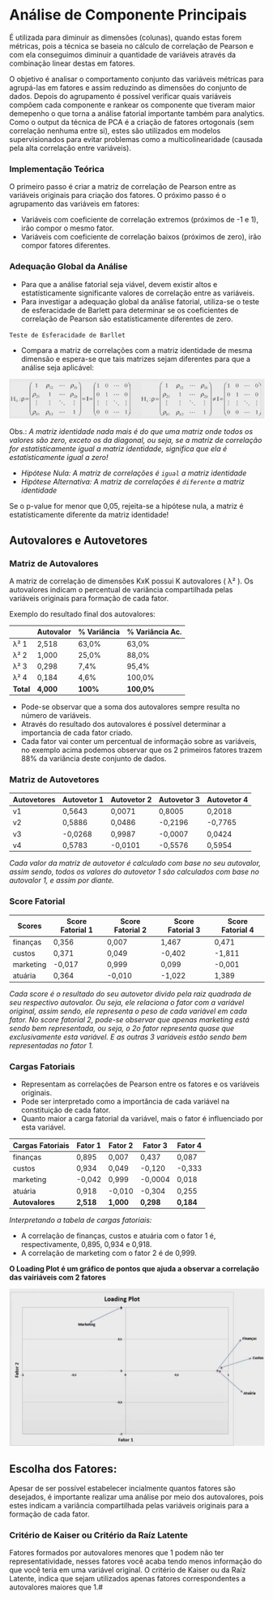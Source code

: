 # Análise de Componente Principais

É utilizada para diminuir as dimensões (colunas), quando estas forem métricas, pois a técnica se baseia no cálculo de correlação de Pearson e com ela conseguimos diminuir a quantidade de variáveis através da combinação linear destas em fatores.

O objetivo é analisar o comportamento conjunto das variáveis métricas para agrupá-las em fatores e assim reduzindo as dimensões do conjunto de dados.
Depois do agrupamento é possível verificar quais variáveis compõem cada componente e rankear os componente que tiveram maior demepenho o que torna a análise fatorial importante também para analytics.
Como o output da técnica de PCA é a criação de fatores ortogonais (sem correlação nenhuma entre si), estes são utilizados em modelos supervisionados para evitar problemas como a multicolinearidade (causada pela alta correlação entre variáveis).

### Implementação Teórica

O primeiro passo é criar a matriz de correlação de Pearson entre as variáveis originais para criação dos fatores. O próximo passo é o agrupamento das variáveis em fatores:
- Variáveis com coeficiente de correlação extremos (próximos de -1 e 1), irão compor o mesmo fator.
- Variáveis com coeficiente de correlação baixos (próximos de zero), irão compor fatores diferentes.

### Adequação Global da Análise
- Para que a análise fatorial seja viável, devem existir altos e estatísticamente significante valores de correlação entre as variáveis. 
- Para investigar a adequação global da análise fatorial, utiliza-se o teste de esferacidade de Barlett para determinar se os coeficientes de correlação de Pearson são estatísticamente diferentes de zero.

``Teste de Esferacidade de Barllet``
- Compara a matriz de correlações com a matriz identidade de mesma dimensão e espera-se que tais matrizes sejam diferentes para que a análise seja aplicável:

![alt text](png/image.png)

Obs.: *A matriz identidade nada mais é do que uma matriz onde todos os valores são zero, exceto os da diagonal, ou seja, se a matriz de correlação for estatísticamente igual a matriz identidade, significa que ela é estatísticamente igual a zero!*

- *Hipótese Nula: A matriz de correlações é ``igual`` a matriz identidade*
- *Hipótese Alternativa: A matriz de correlações é ``diferente`` a matriz identidade*

Se o p-value for menor que 0,05, rejeita-se a hipótese nula, a matriz é estatísticamente diferente da matriz identidade!

## Autovalores e Autovetores

### Matriz de Autovalores

A matriz de correlação de dimensões KxK possui K autovalores ( λ² ). Os autovalores indicam o percentual de variância compartilhada pelas variáveis originais para formação de cada fator.

Exemplo do resultado final dos autovalores:

|             | Autovalor | % Variância | % Variância Ac. |
|-------------|-----------|-------------|-----------------|
| λ² 1        | 2,518     | 63,0%       | 63,0%           |
| λ² 2        | 1,000     | 25,0%       | 88,0%           |
| λ² 3        | 0,298     | 7,4%        | 95,4%           |
| λ² 4        | 0,184     | 4,6%        | 100,0%          |
| **Total**   | **4,000** | **100%**    | **100,0%**      |


- Pode-se observar que a soma dos autovalores sempre resulta no número de variáveis.
- Através do resultado dos autovalores é possível determinar a importancia de cada fator criado.
- Cada fator vai conter um percentual de informação sobre as variáveis, no exemplo acima podemos observar que os 2 primeiros fatores trazem 88% da variância deste conjunto de dados.

### Matriz de Autovetores

| Autovetores | Autovetor 1 | Autovetor 2 | Autovetor 3 | Autovetor 4 |
|-------------|-------------|-------------|-------------|-------------|
| v1          | 0,5643     | 0,0071      | 0,8005      | 0,2018      |
| v2          | 0,5886     | 0,0486      | -0,2196     | -0,7765     |
| v3          | -0,0268    | 0,9987      | -0,0007     | 0,0424      |
| v4          | 0,5783     | -0,0101     | -0,5576     | 0,5954      |

*Cada valor da matriz de autovetor é calculado com base no seu autovalor, assim sendo, todos os valores do autovetor 1 são calculados com base no autovalor 1, e assim por diante.*

### Score Fatorial

| Scores    | Score Fatorial 1 | Score Fatorial 2 | Score Fatorial 3 | Score Fatorial 4 |
|-----------|------------------|------------------|------------------|------------------|
| finanças  | 0,356           | 0,007            | 1,467            | 0,471            |
| custos    | 0,371           | 0,049            | -0,402           | -1,811           |
| marketing | -0,017          | 0,999            | 0,099            | -0,001           |
| atuária   | 0,364           | -0,010           | -1,022           | 1,389            |

*Cada score é o resultado do seu autovetor divido pela raiz quadrada de seu respectivo autovalor. Ou seja, ele relaciona o fator com a variável original, assim sendo, ele representa o peso de cada variável em cada fator. No score fatorial 2, pode-se observar que apenas marketing está sendo bem representada, ou seja, o 2o fator representa quase que exclusivamente esta variável. E as outras 3 variáveis estão sendo bem representadas no fator 1.*

### Cargas Fatoriais

- Representam as correlações de Pearson entre os fatores e os variáveis originais.
- Pode ser interpretado como a importância de cada variável na constituição de cada fator.
- Quanto maior a carga fatorial da variável, mais o fator é influenciado por esta variável.

| Cargas Fatoriais | Fator 1 | Fator 2 | Fator 3 | Fator 4 |
|------------------|---------|---------|---------|---------|
| finanças         | 0,895   | 0,007   | 0,437   | 0,087   |
| custos           | 0,934   | 0,049   | -0,120  | -0,333  |
| marketing        | -0,042  | 0,999   | -0,0004 | 0,018   |
| atuária          | 0,918   | -0,010  | -0,304  | 0,255   |
| **Autovalores**  | **2,518** | **1,000** | **0,298** | **0,184** |

*Interpretando a tabela de cargas fatoriais:* 

- A correlação de finanças, custos e atuária com o fator 1 é, respectivamente, 0,895, 0,934 e 0,918.
- A correlação de marketing com o fator 2 é de 0,999.

**O Loading Plot é um gráfico de pontos que ajuda a observar a correlação das vairiáveis com 2 fatores**

![alt text](png/image-1.png)

## Escolha dos Fatores:

Apesar de ser possível estabelecer incialmente quantos fatores são desejados, é importante realizar uma análise por meio dos autovalores, pois estes indicam a variância compartilhada pelas variáveis originais para a formação de cada fator.

### Critério de Kaiser ou Critério da Raíz Latente

Fatores formados por autovalores menores que 1 podem não ter representatividade, nesses fatores você acaba tendo menos informação do que você teria em uma variável original. O critério de Kaiser ou da Raíz Latente, indica que sejam utilizados apenas fatores correspondentes a autovalores maiores que 1.# 
